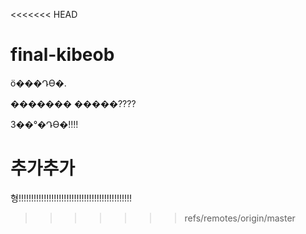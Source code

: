 <<<<<<< HEAD
# final-kibeob

ö���Դϴ�.

������� �����????

3��°�Դϴ�!!!!


추가추가
=======
형!!!!!!!!!!!!!!!!!!!!!!!!!!!!!!!!!!!!!!!!!!!!!
>>>>>>> refs/remotes/origin/master
